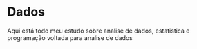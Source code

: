 # Dados
Aqui está todo meu estudo sobre analise de dados, estatistica e programação voltada para analise de dados
